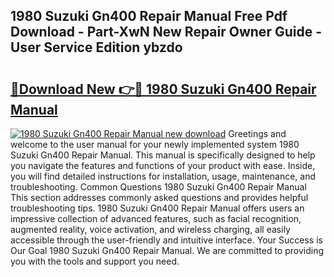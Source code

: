 ## 1980 Suzuki Gn400 Repair Manual Free Pdf Download - Part-XwN New Repair Owner Guide - User Service Edition ybzdo

# <h2><a href="http://bc5184.oget.top/?id=1980+Suzuki+Gn400+Repair+Manual">🔗Download New 👉🔴 1980 Suzuki Gn400 Repair Manual</a></h2>

[![1980 Suzuki Gn400 Repair Manual new download](https://i.imgur.com/5g1atiW.png)](http://bc5184.oget.top/?id=1980+Suzuki+Gn400+Repair+Manual)
Greetings and welcome to the user manual for your newly implemented system 1980 Suzuki Gn400 Repair Manual. This manual is specifically designed to help you navigate the features and functions of your product with ease. Inside, you will find detailed instructions for installation, usage, maintenance, and troubleshooting. Common Questions 1980 Suzuki Gn400 Repair Manual This section addresses commonly asked questions and provides helpful troubleshooting tips. 1980 Suzuki Gn400 Repair Manual offers users an impressive collection of advanced features, such as facial recognition, augmented reality, voice activation, and wireless charging, all easily accessible through the user-friendly and intuitive interface. Your Success is Our Goal 1980 Suzuki Gn400 Repair Manual. We are committed to providing you with the tools and support you need.
